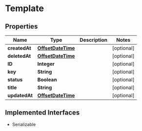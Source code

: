 

# Template

## Properties

Name | Type | Description | Notes
------------ | ------------- | ------------- | -------------
**createdAt** | [**OffsetDateTime**](OffsetDateTime.md) |  |  [optional]
**deletedAt** | [**OffsetDateTime**](OffsetDateTime.md) |  |  [optional]
**ID** | **Integer** |  |  [optional]
**key** | **String** |  |  [optional]
**status** | **Boolean** |  |  [optional]
**title** | **String** |  |  [optional]
**updatedAt** | [**OffsetDateTime**](OffsetDateTime.md) |  |  [optional]


## Implemented Interfaces

* Serializable



